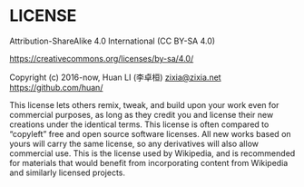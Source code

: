 # LICENSE

Attribution-ShareAlike 4.0 International (CC BY-SA 4.0)

<https://creativecommons.org/licenses/by-sa/4.0/>

Copyright (c) 2016-now, Huan LI (李卓桓) <zixia@zixia.net> <https://github.com/huan/>

This license lets others remix, tweak, and build upon your work even for commercial purposes, as long as they credit you and license their new creations under the identical terms. This license is often compared to “copyleft” free and open source software licenses. All new works based on yours will carry the same license, so any derivatives will also allow commercial use. This is the license used by Wikipedia, and is recommended for materials that would benefit from incorporating content from Wikipedia and similarly licensed projects.
